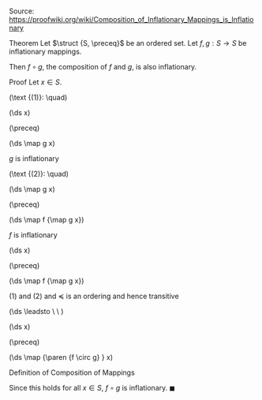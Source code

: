# 

Source: https://proofwiki.org/wiki/Composition_of_Inflationary_Mappings_is_Inflationary

Theorem
Let $\struct {S, \preceq}$ be an ordered set.
Let $f, g: S \to S$ be inflationary mappings.

Then $f \circ g$, the composition of $f$ and $g$, is also inflationary.


Proof
Let $x \in S$.




\(\text {(1)}: \quad\)









\(\ds x\)

\(\preceq\)







\(\ds \map g x\)





$g$ is inflationary




\(\text {(2)}: \quad\)









\(\ds \map g x\)

\(\preceq\)







\(\ds \map f {\map g x}\)





$f$ is inflationary














\(\ds x\)

\(\preceq\)







\(\ds \map f {\map g x}\)





$(1)$ and $(2)$ and $\preceq$ is an ordering and hence transitive








\(\ds \leadsto \ \ \)





\(\ds x\)

\(\preceq\)







\(\ds \map {\paren {f \circ g} } x\)





Definition of Composition of Mappings



Since this holds for all $x \in S$, $f \circ g$ is inflationary.
$\blacksquare$






